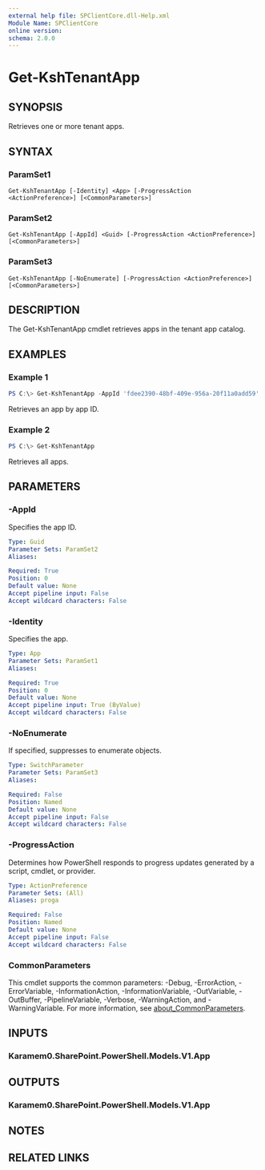 ```yaml
---
external help file: SPClientCore.dll-Help.xml
Module Name: SPClientCore
online version:
schema: 2.0.0
---
```


# Get-KshTenantApp

## SYNOPSIS
Retrieves one or more tenant apps.

## SYNTAX

### ParamSet1
```
Get-KshTenantApp [-Identity] <App> [-ProgressAction <ActionPreference>] [<CommonParameters>]
```

### ParamSet2
```
Get-KshTenantApp [-AppId] <Guid> [-ProgressAction <ActionPreference>] [<CommonParameters>]
```

### ParamSet3
```
Get-KshTenantApp [-NoEnumerate] [-ProgressAction <ActionPreference>] [<CommonParameters>]
```

## DESCRIPTION
The Get-KshTenantApp cmdlet retrieves apps in the tenant app catalog.

## EXAMPLES

### Example 1
```powershell
PS C:\> Get-KshTenantApp -AppId 'fdee2390-48bf-409e-956a-20f11a0add59'
```

Retrieves an app by app ID.

### Example 2
```powershell
PS C:\> Get-KshTenantApp
```

Retrieves all apps.

## PARAMETERS

### -AppId
Specifies the app ID.

```yaml
Type: Guid
Parameter Sets: ParamSet2
Aliases:

Required: True
Position: 0
Default value: None
Accept pipeline input: False
Accept wildcard characters: False
```

### -Identity
Specifies the app.

```yaml
Type: App
Parameter Sets: ParamSet1
Aliases:

Required: True
Position: 0
Default value: None
Accept pipeline input: True (ByValue)
Accept wildcard characters: False
```

### -NoEnumerate
If specified, suppresses to enumerate objects.

```yaml
Type: SwitchParameter
Parameter Sets: ParamSet3
Aliases:

Required: False
Position: Named
Default value: None
Accept pipeline input: False
Accept wildcard characters: False
```

### -ProgressAction
Determines how PowerShell responds to progress updates generated by a script, cmdlet, or provider.

```yaml
Type: ActionPreference
Parameter Sets: (All)
Aliases: proga

Required: False
Position: Named
Default value: None
Accept pipeline input: False
Accept wildcard characters: False
```

### CommonParameters
This cmdlet supports the common parameters: -Debug, -ErrorAction, -ErrorVariable, -InformationAction, -InformationVariable, -OutVariable, -OutBuffer, -PipelineVariable, -Verbose, -WarningAction, and -WarningVariable. For more information, see [about_CommonParameters](http://go.microsoft.com/fwlink/?LinkID=113216).

## INPUTS

### Karamem0.SharePoint.PowerShell.Models.V1.App

## OUTPUTS

### Karamem0.SharePoint.PowerShell.Models.V1.App

## NOTES

## RELATED LINKS

